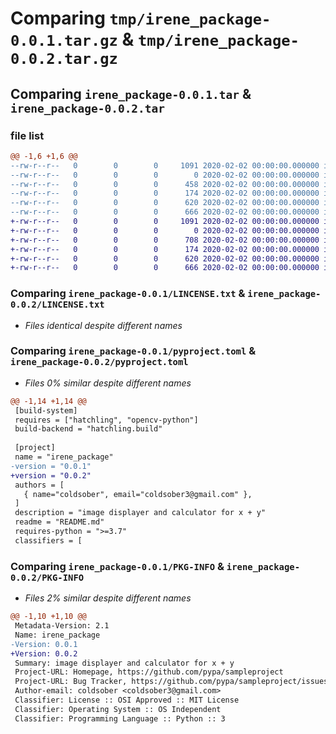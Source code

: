 # Comparing `tmp/irene_package-0.0.1.tar.gz` & `tmp/irene_package-0.0.2.tar.gz`

## Comparing `irene_package-0.0.1.tar` & `irene_package-0.0.2.tar`

### file list

```diff
@@ -1,6 +1,6 @@
--rw-r--r--   0        0        0     1091 2020-02-02 00:00:00.000000 irene_package-0.0.1/LINCENSE.txt
--rw-r--r--   0        0        0        0 2020-02-02 00:00:00.000000 irene_package-0.0.1/irene_package/__init__.py
--rw-r--r--   0        0        0      458 2020-02-02 00:00:00.000000 irene_package-0.0.1/irene_package/calc.py
--rw-r--r--   0        0        0      174 2020-02-02 00:00:00.000000 irene_package-0.0.1/README.md
--rw-r--r--   0        0        0      620 2020-02-02 00:00:00.000000 irene_package-0.0.1/pyproject.toml
--rw-r--r--   0        0        0      666 2020-02-02 00:00:00.000000 irene_package-0.0.1/PKG-INFO
+-rw-r--r--   0        0        0     1091 2020-02-02 00:00:00.000000 irene_package-0.0.2/LINCENSE.txt
+-rw-r--r--   0        0        0        0 2020-02-02 00:00:00.000000 irene_package-0.0.2/irene_package/__init__.py
+-rw-r--r--   0        0        0      708 2020-02-02 00:00:00.000000 irene_package-0.0.2/irene_package/calc.py
+-rw-r--r--   0        0        0      174 2020-02-02 00:00:00.000000 irene_package-0.0.2/README.md
+-rw-r--r--   0        0        0      620 2020-02-02 00:00:00.000000 irene_package-0.0.2/pyproject.toml
+-rw-r--r--   0        0        0      666 2020-02-02 00:00:00.000000 irene_package-0.0.2/PKG-INFO
```

### Comparing `irene_package-0.0.1/LINCENSE.txt` & `irene_package-0.0.2/LINCENSE.txt`

 * *Files identical despite different names*

### Comparing `irene_package-0.0.1/pyproject.toml` & `irene_package-0.0.2/pyproject.toml`

 * *Files 0% similar despite different names*

```diff
@@ -1,14 +1,14 @@
 [build-system]
 requires = ["hatchling", "opencv-python"]
 build-backend = "hatchling.build"
 
 [project]
 name = "irene_package"
-version = "0.0.1"
+version = "0.0.2"
 authors = [
   { name="coldsober", email="coldsober3@gmail.com" },
 ]
 description = "image displayer and calculator for x + y"
 readme = "README.md"
 requires-python = ">=3.7"
 classifiers = [
```

### Comparing `irene_package-0.0.1/PKG-INFO` & `irene_package-0.0.2/PKG-INFO`

 * *Files 2% similar despite different names*

```diff
@@ -1,10 +1,10 @@
 Metadata-Version: 2.1
 Name: irene_package
-Version: 0.0.1
+Version: 0.0.2
 Summary: image displayer and calculator for x + y
 Project-URL: Homepage, https://github.com/pypa/sampleproject
 Project-URL: Bug Tracker, https://github.com/pypa/sampleproject/issues
 Author-email: coldsober <coldsober3@gmail.com>
 Classifier: License :: OSI Approved :: MIT License
 Classifier: Operating System :: OS Independent
 Classifier: Programming Language :: Python :: 3
```

